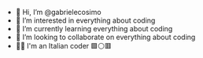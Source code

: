 - 👋 Hi, I’m @gabrielecosimo
- 👀 I’m interested in everything about coding
- 🌱 I’m currently learning everything about coding
- 💞️ I’m looking to collaborate on everything about coding
- 👨‍💻 I'm an Italian coder 🟩⚪🟥
